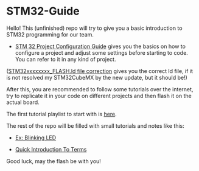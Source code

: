 # STM32-Guide

Hello! This (unfinished) repo will try to give you a basic introduction to STM32 programming for our team.

- [STM 32 Project Configuration Guide](STM32-Project-Configuration-Guide.md) gives you the basics on how to configure a project and adjust some settings before starting to code. You can refer to it in any kind of project.

([STM32xxxxxxxx_FLASH.ld file correction](STM32xxxxxxxx_FLASH.ld%20file%20correction) gives you the correct ld file, if it is not resolved my STM32CubeMX by the new update, but it should be!)

After this, you are recommended to follow some tutorials over the internet, try to replicate it in your code on different projects and then flash it on the actual board.

The first tutorial playlist to start with is [here](https://youtube.com/playlist?list=PLNyfXcjhOAwO5HNTKpZPsqBhelLF2rWQx&si=JP6wjN-cqGAb2lGn).

The rest of the repo will be filled with small tutorials and notes like this:
- [Ex: Blinking LED](Ex-Blinking-LED.md)

- [Quick Introduction To Terms](IntroToTerms.md)

Good luck, may the flash be with you!
